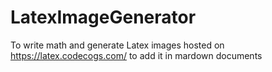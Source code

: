 # LatexImageGenerator
To write math and generate Latex images hosted on https://latex.codecogs.com/ to add it in mardown documents
